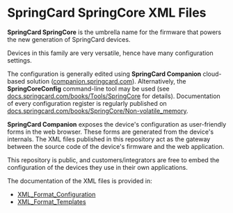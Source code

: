 # SpringCard SpringCore XML Files

**SpringCard SpringCore** is the umbrella name for the firmware that powers the new generation of SpringCard devices.

Devices in this family are very versatile, hence have many configuration settings.

The configuration is generally edited using **SpringCard Companion** cloud-based solution ([companion.springcard.com](https://companion.springcard.com)). Alternatively, the **SpringCoreConfig** command-line tool may be used (see [docs.springcard.com/books/Tools/SpringCore](https://docs.springcard.com/books/Tools/SpringCore/index) for details). Documentation of every configuration register is regularly published on [docs.springcard.com/books/SpringCore/Non-volatile_memory](https://docs.springcard.com/books/SpringCore/Non-volatile_memory/index).

**SpringCard Companion** exposes the device's configuration as user-friendly forms in the web browser. These forms are generated from the device's internals. The XML files published in this repository act as the gateway between the source code of the device's firmware and the web application.

This repository is public, and customers/integrators are free to embed the configuration of the devices they use in their own applications.

The documentation of the XML files is provided in:

- [XML_Format_Configuration](XML_Format_Configuration.md)
- [XML_Format_Templates](XML_Format_Templates.md)